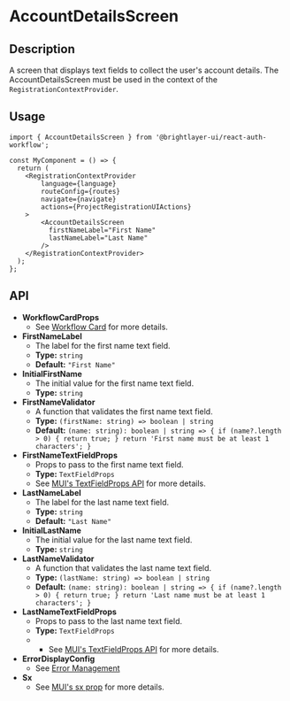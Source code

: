 # AccountDetailsScreen

## Description
A screen that displays text fields to collect the user's account details. The AccountDetailsScreen must be used in the context of the `RegistrationContextProvider`.

## Usage
```tsx
import { AccountDetailsScreen } from '@brightlayer-ui/react-auth-workflow';

const MyComponent = () => {
  return (
    <RegistrationContextProvider
        language={language}
        routeConfig={routes}
        navigate={navigate}
        actions={ProjectRegistrationUIActions}
    >
        <AccountDetailsScreen
          firstNameLabel="First Name"
          lastNameLabel="Last Name"
        />
    </RegistrationContextProvider>
  );
};
```

## API

- **WorkflowCardProps** 
  - See [Workflow Card](https://github.com/etn-ccis/blui-react-workflows/tree/master/login-workflow/docs/components/workflow-card.md) for more details.
- **FirstNameLabel** 
  - The label for the first name text field.
  - **Type:** `string`
  - **Default:** `"First Name"`
- **InitialFirstName** 
  - The initial value for the first name text field.
  - **Type:** `string`
- **FirstNameValidator** 
  - A function that validates the first name text field.
  - **Type:** `(firstName: string) => boolean | string`
  - **Default:** ```(name: string): boolean | string => {
            if (name?.length > 0) {
                return true;
            }
            return 'First name must be at least 1 characters';
        }```
- **FirstNameTextFieldProps** 
  - Props to pass to the first name text field.
  - **Type:** `TextFieldProps`
  - See [MUI's TextFieldProps API](https://mui.com/material-ui/api/text-field/) for more details.
- **LastNameLabel** 
  - The label for the last name text field.
  - **Type:** `string`
  - **Default:** `"Last Name"`
- **InitialLastName** 
  - The initial value for the last name text field.
  - **Type:** `string`
- **LastNameValidator** 
  - A function that validates the last name text field.
  - **Type:** `(lastName: string) => boolean | string`
  - **Default:** ```(name: string): boolean | string => {
            if (name?.length > 0) {
                return true;
            }
            return 'Last name must be at least 1 characters';
        }```
- **LastNameTextFieldProps** 
  - Props to pass to the last name text field.
  - **Type:** `TextFieldProps`
  - - See [MUI's TextFieldProps API](https://mui.com/material-ui/api/text-field/) for more details.
- **ErrorDisplayConfig** 
  - See [Error Management](https://github.com/etn-ccis/blui-react-workflows/tree/master/login-workflow/docs/error-management.md)
- **Sx** 
  - See [MUI's sx prop](https://mui.com/system/getting-started/the-sx-prop/) for more details.